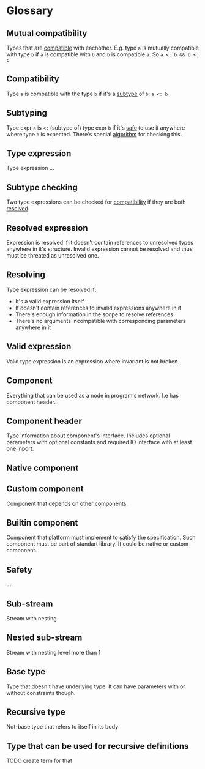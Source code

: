 # Glossary

## Mutual compatibility

Types that are [compatible](#compatibility) with eachother. E.g. type `a` is mutually compatible with type `b` if `a` is compatible with `b` and `b` is compatible `a`. So `a <: b && b <: c`

## Compatibility

Type `a` is compatible with the type `b` if it's a [subtype](#subtyping) of `b`: `a <: b`

## Subtyping

Type expr `a` is `<:` (subtype of) type expr `b` if it's [safe](#safety) to use it anywhere where type `b` is expected. There's special [algorithm](#subtype-checking) for checking this.

## Type expression

Type expression ...

## Subtype checking

Two type expressions can be checked for [compatibility](#compatibility) if they are both [resolved](#resolved-expression).

## Resolved expression

Expression is resolved if it doesn't contain references to unresolved types anywhere in it's structure. Invalid expression cannot be resolved and thus must be threated as unresolved one.

## Resolving

Type expression can be resolved if:

- It's a valid expression itself
- It doesn't contain references to invalid expressions anywhere in it
- There's enough information in the scope to resolve references
- There's no arguments incompatible with corresponding parameters anywhere in it

## Valid expression

Valid type expression is an expression where invariant is not broken.

## Component

Everything that can be used as a node in program's network. I.e has component header.

## Component header

Type information about component's interface. Includes optional parameters with optional constants and required IO interface with at least one inport.

## Native component

## Custom component

Component that depends on other components.

## Builtin component

Component that platform must implement to satisfy the specification. Such component must be part of standart library. It could be native or custom component.

## Safety

...

## Sub-stream

Stream with nesting

## Nested sub-stream

Stream with nesting level more than 1

## Base type

Type that doesn't have underlying type. It can have parameters with or without constraints though.

## Recursive type

Not-base type that refers to itself in its body

## Type that can be used for recursive definitions

TODO create term for that
